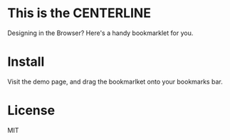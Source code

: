 # This is the CENTERLINE

Designing in the Browser? Here's a handy bookmarklet for you.

# Install

Visit the demo page, and drag the bookmarlket onto your bookmarks bar.

# License

MIT